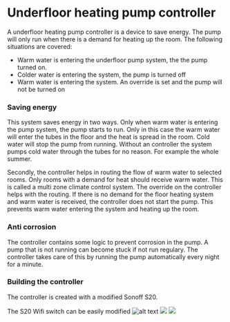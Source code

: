 # Underfloor heating pump controller

A underfloor heating pump controller is a device to save energy. The pump will only run when there is a demand for heating up the room. The following situations are covered:
- Warm water is entering the underfloor pump system, the the pump turned on.
- Colder water is entering the system, the pump is turned off
- Warm water is entering the system. An override is set and the pump will not be turned on

### Saving energy

This system saves energy in two ways. Only when warm water is entering the pump system, the pump starts to run. Only in this case the warm water will enter the tubes in the floor and the heat is spread in the room. Cold water will stop the pump from running. Without an controller the system pumps cold water through the tubes for no reason. For example the whole summer. 

Secondly, the controller helps in routing the flow of warm water to selected rooms. Only rooms with a demand for heat should receive warm water. This is called a multi zone climate control system. The override on the controller helps with the routing. If there is no demand for the floor heating system and warm water is received, the controller does not start the pump. This prevents warm water entering the system and heating up the room.

### Anti corrosion
The controller contains some logic to prevent corrosion in the pump. A pump that is not running can become stuck if not run regulary. The controller takes care of this by running the pump automatically every night for a minute. 
### Building the controller
The controller is created with a modified Sonoff S20.

The S20 Wifi switch can be easily modified 
![alt text](https://raw.githubusercontent.com/jeroenvdwaal/underfloor_heating_pump_controller/master/images/ui.png "lovelace example")
![](https://raw.githubusercontent.com/jeroenvdwaal/underfloor_heating_pump_controller/master/images/s20.png)
![](https://raw.githubusercontent.com/jeroenvdwaal/underfloor_heating_pump_controller/master/images/ds18b20.png)
